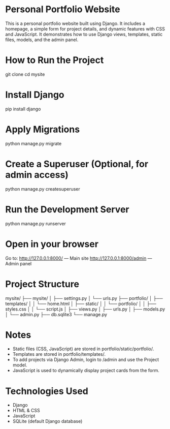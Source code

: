 # Personal Portfolio Website

This is a personal portfolio website built using Django. It includes a homepage, a simple form for project details, and dynamic features with CSS and JavaScript. It demonstrates how to use Django views, templates, static files, models, and the admin panel.

# How to Run the Project

git clone <your-repository-link>
cd mysite

# Install Django 

pip install django

# Apply Migrations

python manage.py migrate

# Create a Superuser (Optional, for admin access)

python manage.py createsuperuser

# Run the Development Server

python manage.py runserver

# Open in your browser

Go to:
http://127.0.0.1:8000/ — Main site
http://127.0.0.1:8000/admin — Admin panel

# Project Structure

mysite/
├── mysite/
│   ├── settings.py
│   └── urls.py
├── portfolio/
│   ├── templates/
│   │   └── home.html
│   ├── static/
│   │   └── portfolio/
│   │       ├── styles.css
│   │       └── script.js
│   ├── views.py
│   ├── urls.py
│   ├── models.py
│   └── admin.py
├── db.sqlite3
└── manage.py

# Notes

- Static files (CSS, JavaScript) are stored in portfolio/static/portfolio/.
- Templates are stored in portfolio/templates/.
- To add projects via Django Admin, login to /admin and use the Project model.
- JavaScript is used to dynamically display project cards from the form.

# Technologies Used

- Django
- HTML & CSS
- JavaScript
- SQLite (default Django database)
